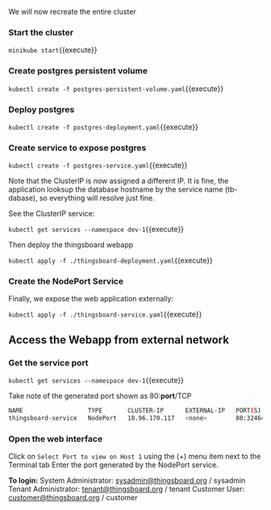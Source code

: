 We will now recreate the entire cluster

### Start the cluster

`minikube start`{{execute}}

### Create postgres persistent volume

`kubectl create -f postgres-persistent-volume.yaml`{{execute}}

### Deploy postgres

`kubectl create -f postgres-deployment.yaml`{{execute}}

### Create service to expose postgres

`kubectl create -f postgres-service.yaml`{{execute}}

Note that the ClusterIP is now assigned a different IP.
It is fine, the application looksup the database hostname by the service name (tb-dabase), so everything will resolve just fine.

See the ClusterIP service:

`kubectl get services --namespace dev-1`{{execute}}

Then deploy the thingsboard webapp

`kubectl apply -f ./thingsboard-deployment.yaml`{{execute}}

### Create the NodePort Service

Finally, we expose the web application externally:

`kubectl apply -f ./thingsboard-service.yaml`{{execute}}

## Access the Webapp from external network

### Get the service port

`kubectl get services --namespace dev-1`{{execute}}

Take note of the generated port shown as 80:**port**/TCP

```bash
NAME                  TYPE       CLUSTER-IP      EXTERNAL-IP   PORT(S)
thingsboard-service   NodePort   10.96.170.117   <none>        80:32464/TCP
```

### Open the web interface

Click on `Select Port to view on Host 1` using the (+) menu item next to the Terminal tab
Enter the port generated by the NodePort service.

**To login:**
System Administrator: sysadmin@thingsboard.org / sysadmin
Tenant Administrator: tenant@thingsboard.org / tenant
Customer User: customer@thingsboard.org / customer
